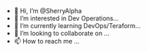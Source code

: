 - 👋 Hi, I’m @SherryAlpha
- 👀 I’m interested in Dev Operations...
- 🌱 I’m currently learning DevOps/Teraform...
- 💞️ I’m looking to collaborate on ...
- 📫 How to reach me ...

<!---
SherryAlpha/SherryAlpha is a ✨ special ✨ repository because its `README.md` (this file) appears on your GitHub profile.
You can click the Preview link to take a look at your changes.
--->
